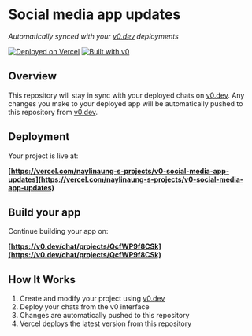 # Social media app updates

*Automatically synced with your [v0.dev](https://v0.dev) deployments*

[![Deployed on Vercel](https://img.shields.io/badge/Deployed%20on-Vercel-black?style=for-the-badge&logo=vercel)](https://vercel.com/naylinaung-s-projects/v0-social-media-app-updates)
[![Built with v0](https://img.shields.io/badge/Built%20with-v0.dev-black?style=for-the-badge)](https://v0.dev/chat/projects/QcfWP9f8CSk)

## Overview

This repository will stay in sync with your deployed chats on [v0.dev](https://v0.dev).
Any changes you make to your deployed app will be automatically pushed to this repository from [v0.dev](https://v0.dev).

## Deployment

Your project is live at:

**[https://vercel.com/naylinaung-s-projects/v0-social-media-app-updates](https://vercel.com/naylinaung-s-projects/v0-social-media-app-updates)**

## Build your app

Continue building your app on:

**[https://v0.dev/chat/projects/QcfWP9f8CSk](https://v0.dev/chat/projects/QcfWP9f8CSk)**

## How It Works

1. Create and modify your project using [v0.dev](https://v0.dev)
2. Deploy your chats from the v0 interface
3. Changes are automatically pushed to this repository
4. Vercel deploys the latest version from this repository

